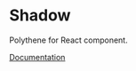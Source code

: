 # Shadow

Polythene for React component.

[Documentation](https://github.com/ArthurClemens/polythene/blob/master/packages/docs/components/react/shadow.md)
